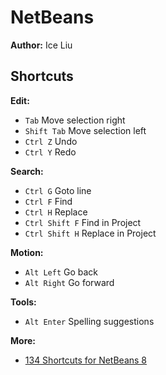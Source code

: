 # NetBeans

**Author:** Ice Liu

## Shortcuts

**Edit:**

* `Tab` Move selection right
* `Shift Tab` Move selection left
* `Ctrl Z` Undo
* `Ctrl Y` Redo

**Search:**

* `Ctrl G` Goto line
* `Ctrl F` Find
* `Ctrl H` Replace
* `Ctrl Shift F` Find in Project
* `Ctrl Shift H` Replace in Project

**Motion:**

* `Alt Left` Go back
* `Alt Right` Go forward

**Tools:**

* `Alt Enter` Spelling suggestions

**More:**

* [134 Shortcuts for NetBeans 8](https://shortcutworld.com/NetBeans)
